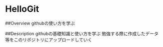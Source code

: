 # HelloGit

##Overview
githubの使い方を学ぶ

##Description
githubの基礎知識と使い方を学ぶ
勉強する際に作成したデータ等をこのリポジトリにアップロードしていく
